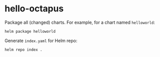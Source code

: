 # hello-octapus

Package all (changed) charts. For example, for a chart named `helloworld`:

    helm package helloworld

Generate `index.yaml` for Helm repo:

    helm repo index .

